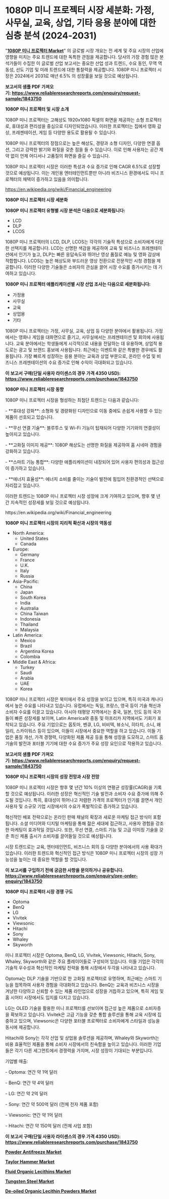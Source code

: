 <p><h1>1080P 미니 프로젝터 시장 세분화: 가정, 사무실, 교육, 상업, 기타 응용 분야에 대한 심층 분석 (2024-2031)</h1></p><p>"<strong><a href="https://www.reliableresearchreports.com/1080p-mini-projector-r1843750?utm_campaign=105&utm_medium=7&utm_source=Github&utm_content=ia&utm_term=07112024&utm_id=1080p-mini-projector">1080P 미니 프로젝터 Market</a></strong>" 의 글로벌 시장 개요는 전 세계 및 주요 시장의 산업에 영향을 미치는 주요 트렌드에 대한 독특한 관점을 제공합니다. 당사의 가장 경험 많은 분석가들이 수집한 이 글로벌 산업 보고서는 중요한 산업 성과 트렌드, 수요 동인, 무역 역동성, 선도 기업 및 미래 트렌드에 대한 통찰력을 제공합니다. 1080P 미니 프로젝터 시장은 2024에서 2031로 매년 6.5% 의 성장률을 보일 것으로 예상됩니다.</p>
<p><strong>보고서의 샘플 PDF 가져오기:&nbsp;<a href="https://www.reliableresearchreports.com/enquiry/request-sample/1843750?utm_campaign=105&utm_medium=7&utm_source=Github&utm_content=ia&utm_term=07112024&utm_id=1080p-mini-projector">https://www.reliableresearchreports.com/enquiry/request-sample/1843750</a></strong></p>
<p><strong>1080P 미니 프로젝터 및 시장 소개</strong></p>
<p><p>1080P 미니 프로젝터는 고해상도 1920x1080 픽셀의 화면을 제공하는 소형 프로젝터로, 휴대성과 편리성을 중심으로 디자인되었습니다. 이러한 프로젝터는 집에서 영화 감상, 프레젠테이션, 게임 등 다양한 용도로 활용될 수 있습니다. </p><p>1080P 미니 프로젝터의 장점으로는 높은 해상도, 경량과 소형 디자인, 다양한 연결 옵션, 그리고 강력한 밝기와 화질을 갖춘 점을 들 수 있습니다. 이로 인해 사용자는 공간 제약 없이 언제 어디서나 고품질의 화면을 즐길 수 있습니다. </p><p>1080P 미니 프로젝터 시장은 이러한 특성과 수요 증가로 인해 CAGR 6.5%로 성장할 것으로 예상됩니다. 이는 개인용 엔터테인먼트뿐만 아니라 비즈니스 환경에서도 미니 프로젝터의 채택이 증가하고 있음을 의미합니다.</p></p>
<p><a href="https://en.wikipedia.org/wiki/Financial_engineering?utm_campaign=105&utm_medium=7&utm_source=Github&utm_content=ia&utm_term=07112024&utm_id=1080p-mini-projector">https://en.wikipedia.org/wiki/Financial_engineering</a></p>
<p><strong>1080P 미니 프로젝터 시장 세분화</strong></p>
<p><strong>1080P 미니 프로젝터 유형별 시장 분석은 다음으로 세분화됩니다:</strong></p>
<p><ul><li>LCD</li><li>DLP</li><li>LCOS</li></ul></p>
<p><p>1080P 미니 프로젝터의 LCD, DLP, LCOS는 각각의 기술적 특성으로 소비자에게 다양한 선택지를 제공합니다. LCD는 선명한 색감을 제공하여 교육 및 비즈니스 프레젠테이션에서 인기가 높고, DLP는 빠른 응답속도와 뛰어난 영상 품질로 예능 및 영화 감상에 적합합니다. LCOS는 높은 해상도와 부드러운 영상 전환으로 전문적인 시청 경험을 제공합니다. 이러한 다양한 기술들은 소비자의 관심을 끌어 시장 수요를 증가시키는 데 기여하고 있습니다.</p></p>
<p><strong>1080P 미니 프로젝터 애플리케이션별 시장 산업 조사는 다음으로 세분화됩니다:</strong></p>
<p><ul><li>가정용</li><li>사무실</li><li>교육</li><li>상업용</li><li>기타</li></ul></p>
<p><p>1080P 미니 프로젝터는 가정, 사무실, 교육, 상업 등 다양한 분야에서 활용됩니다. 가정에서는 영화나 게임을 대화면으로 즐기고, 사무실에서는 프레젠테이션 및 회의에 사용됩니다. 교육 분야에서는 학생들에게 시각적으로 내용을 전달하는 데 유용하며, 상업적 용도로는 광고 및 브랜드 홍보에 사용됩니다. 최근에는 이벤트와 같은 특별한 경우에도 활용됩니다. 가장 빠르게 성장하는 응용 분야는 교육과 상업 부문으로, 온라인 수업 및 비즈니스 프레젠테이션의 수요 증가로 인해 수익이 극대화되고 있습니다.</p></p>
<p><strong>이 보고서 구매(단일 사용자 라이센스의 경우 가격 4350 USD): <a href="https://www.reliableresearchreports.com/purchase/1843750?utm_campaign=105&utm_medium=7&utm_source=Github&utm_content=ia&utm_term=07112024&utm_id=1080p-mini-projector">https://www.reliableresearchreports.com/purchase/1843750</a></strong></p>
<p><strong>1080P 미니 프로젝터 시장 동향</strong></p>
<p><p>1080P 미니 프로젝터 시장을 형성하는 최첨단 트렌드는 다음과 같습니다:</p><p>- **휴대성 강화**: 소형화 및 경량화된 디자인으로 이동 중에도 손쉽게 사용할 수 있는 제품이 선호되고 있습니다.</p><p>- **무선 연결 기술**: 블루투스 및 Wi-Fi 기능이 탑재되어 다양한 기기와의 연결성이 높아지고 있습니다.</p><p>- **고화질 이미지 제공**: 1080P 해상도는 선명한 화질을 제공하여 홈 시네마 경험을 강화하고 있습니다.</p><p>- **스마트 기능 통합**: 다양한 애플리케이션이 내장되어 있어 사용자 편의성과 접근성이 증가하고 있습니다.</p><p>- **에너지 효율성**: 에너지 소비를 줄이는 기술이 발전에 힘입어 친환경적인 선택으로 자리잡고 있습니다.</p><p>이러한 트렌드는 1080P 미니 프로젝터 시장 성장에 크게 기여하고 있으며, 향후 몇 년간 지속적인 성장세를 보일 것으로 예상됩니다.</p></p>
<p>https://en.wikipedia.org/wiki/Financial_engineering</p>
<p><strong>1080P 미니 프로젝터 시장의 지리적 확산과 시장의 역동성</strong></p>
<p><ul>
    <li>
        North America:
        <ul>
            <li>United States</li>
            <li>Canada</li>
        </ul>
    </li>
    <li>
        Europe:
        <ul>
            <li>Germany</li>
            <li>France</li>
            <li>U.K.</li>
            <li>Italy</li>
            <li>Russia</li>
        </ul>
    </li>
    <li>
        Asia-Pacific:
        <ul>
            <li>China</li>
            <li>Japan</li>
            <li>South Korea</li>
            <li>India</li>
            <li>Australia</li>
            <li>China Taiwan</li>
            <li>Indonesia</li>
            <li>Thailand</li>
            <li>Malaysia</li>
        </ul>
    </li>
    <li>
        Latin America:
        <ul>
            <li>Mexico</li>
            <li>Brazil</li>
            <li>Argentina Korea</li>
            <li>Colombia</li>
        </ul>
    </li>
    <li>
        Middle East & Africa:
        <ul>
            <li>Turkey</li>
            <li>Saudi</li>
            <li>Arabia</li>
            <li>UAE</li>
            <li>Korea</li>
        </ul>
    </li>
    </ul></p>
<p><p>1080P 미니 프로젝터 시장은 북미에서 주요 성장을 보이고 있으며, 특히 미국과 캐나다에서 높은 수요를 나타내고 있습니다. 유럽에서는 독일, 프랑스, 영국 등이 기술 혁신과 소비자 수요를 이끌고 있습니다. 아시아 태평양 지역에서는 중국, 일본, 인도 등의 국가들이 빠른 성장세를 보이며, Latin America와 중동 및 아프리카 지역에서도 기회가 포착되고 있습니다. 주요 기업으로는 옵토마, 벤큐, LG, 비비텍, 뷰소닉, 히타치, 소니, 왜일리, 스카이워스 등이 있으며, 이들이 시장에서 중요한 역할을 하고 있습니다. 이들 기업은 품질 개선, 가격 경쟁력, 다양화된 제품 제공 등을 통해 성장을 도모하고, 스마트 홈 기술의 발전과 포터블 기기에 대한 수요 증가가 주요 성장 요인으로 작용하고 있습니다.</p></p>
<p><strong>보고서의 샘플 PDF 가져오기:&nbsp;<a href="https://www.reliableresearchreports.com/enquiry/request-sample/1843750?utm_campaign=105&utm_medium=7&utm_source=Github&utm_content=ia&utm_term=07112024&utm_id=1080p-mini-projector">https://www.reliableresearchreports.com/enquiry/request-sample/1843750</a></strong></p>
<p><strong>1080P 미니 프로젝터 시장의 성장 전망과 시장 전망</strong></p>
<p><p>1080P 미니 프로젝터 시장은 향후 몇 년간 10% 이상의 연평균 성장률(CAGR)을 기록할 것으로 예상됩니다. 이러한 성장은 혁신적인 기술 발전과 소비자 수요 증가에 의해 주도될 것입니다. 특히, 휴대성이 뛰어나고 저렴한 가격의 프로젝터가 인기를 끌면서 개인 사용자 및 소규모 기업 시장에서의 수요가 폭발적으로 증가하고 있습니다.</p><p>혁신적인 배포 전략으로는 온라인 판매 채널의 확장과 새로운 마케팅 접근 방식이 포함됩니다. 소셜 미디어와 디지털 마케팅을 통해 젊은 세대에 접근하고, 사용자 경험을 강조한 마케팅이 효과적일 것입니다. 또한, 무선 연결, 스마트 기능 및 고급 이미징 기술을 갖춘 최신 제품 출시가 소비자를 끌어들일 것으로 예상됩니다.</p><p>시장 트렌드로는 교육, 엔터테인먼트, 비즈니스 회의 등 다양한 분야에서의 사용 확대가 있습니다. 이러한 트렌드와 혁신적인 접근 방식은 1080P 미니 프로젝터 시장의 성장 가능성을 높이는 데 중요한 역할을 할 것입니다.</p></p>
<p><strong>이 보고서를 구입하기 전에 궁금한 사항을 문의하거나 공유합니다. <a href="https://www.reliableresearchreports.com/enquiry/pre-order-enquiry/1843750?utm_campaign=105&utm_medium=7&utm_source=Github&utm_content=ia&utm_term=07112024&utm_id=1080p-mini-projector">https://www.reliableresearchreports.com/enquiry/pre-order-enquiry/1843750</a></strong></p>
<p><strong>1080P 미니 프로젝터 시장 경쟁 구도</strong></p>
<p><ul><li>Optoma</li><li>BenQ</li><li>LG</li><li>Vivitek</li><li>Viewsonic</li><li>Hitachi</li><li>Sony</li><li>Whaley</li><li>Skyworth</li></ul></p>
<p><p>미니 프로젝터 시장은 Optoma, BenQ, LG, Vivitek, Viewsonic, Hitachi, Sony, Whaley, Skyworth와 같은 주요 플레이어들로 구성되어 있습니다. 이들 기업은 각각의 기술적 우수성과 혁신적인 마케팅 전략을 통해 시장에서 두각을 나타내고 있습니다.</p><p>Optoma는 DLP 기술을 기반으로 한 고화질 프로젝터로 유명하며, 최근에는 스마트 기능을 접목하여 사용자 경험을 극대화하고 있습니다. BenQ는 교육과 비즈니스 시장을 겨냥한 다양하고 신뢰할 수 있는 제품 라인업으로 성장을 거듭하고 있으며, 특히 게임 및 홈 시어터 시장에서도 입지를 다지고 있습니다.</p><p>LG는 OLED 기술을 활용한 미니 프로젝터를 선보이며 접근성 높은 제품으로 소비자층을 확보하고 있습니다. Vivitek은 고급 기능을 갖춘 통합 솔루션을 통해 교육 시장에 집중하고 있으며, Viewsonic은 다양한 포터블 프로젝터로 소비자에게 스타일과 성능을 동시에 제공합니다.</p><p>Hitachi와 Sony는 각각 산업 및 상업용 솔루션을 제공하며, Whaley와 Skyworth는 비용 효율적인 제품을 통해 소비자 시장에서의 친숙함을 높이고 있습니다. 이러한 기업들은 각기 다른 세그먼트에서 경쟁력을 가지며, 시장 성장이 기대되는 부분입니다.</p><p>기업별 매출:</p><p>- Optoma: 연간 약 1억 달러</p><p>- BenQ: 연간 약 4억 달러</p><p>- LG: 연간 약 2억 달러</p><p>- Sony: 연간 약 500억 달러 (전체 전자 제품 포함)</p><p>- Viewsonic: 연간 약 1억 달러</p><p>- Hitachi: 연간 약 150억 달러 (전체 사업 포함)</p></p>
<p><strong>이 보고서 구매(단일 사용자 라이센스의 경우 가격 4350 USD): <a href="https://www.reliableresearchreports.com/purchase/1843750?utm_campaign=105&utm_medium=7&utm_source=Github&utm_content=ia&utm_term=07112024&utm_id=1080p-mini-projector">https://www.reliableresearchreports.com/purchase/1843750</a></strong></p>
<p><strong><p><a href="https://github.com/KejsiLoshi121/Market-Research-Report-List-1/blob/main/powder-antifreeze-market.md?utm_campaign=105&utm_medium=7&utm_source=Github&utm_content=ia&utm_term=07112024&utm_id=1080p-mini-projector">Powder Antifreeze Market</a></p><p><a href="https://issuu.com/reportprime-2/docs/taylor-hammer-market-size-2030.pptx_4b299f7b5205a4?utm_campaign=105&utm_medium=7&utm_source=Github&utm_content=ia&utm_term=07112024&utm_id=1080p-mini-projector">Taylor Hammer Market</a></p><p><a href="https://www.linkedin.com/pulse/fluid-organic-lecithins-market-growth-outlook-from-2024-a1mmf?utm_campaign=105&utm_medium=7&utm_source=Github&utm_content=ia&utm_term=07112024&utm_id=1080p-mini-projector">Fluid Organic Lecithins Market</a></p><p><a href="https://github.com/delorasywf/Market-Research-Report-List-1/blob/main/tungsten-steel-market.md?utm_campaign=105&utm_medium=7&utm_source=Github&utm_content=ia&utm_term=07112024&utm_id=1080p-mini-projector">Tungsten Steel Market</a></p><p><a href="https://www.linkedin.com/pulse/market-insights-global-de-oiled-organic-lecithin-dbvzf?utm_campaign=105&utm_medium=7&utm_source=Github&utm_content=ia&utm_term=07112024&utm_id=1080p-mini-projector">De-oiled Organic Lecithin Powders Market</a></p></strong></p>
<p></p>